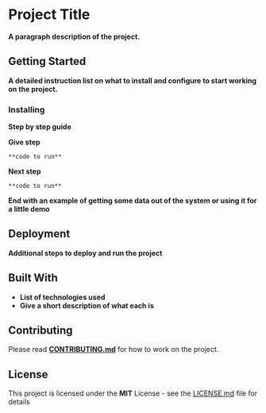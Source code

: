 # **Project Title**

**A paragraph description of the project.**

## Getting Started

**A detailed instruction list on what to install and configure to start working on the project.**

### Installing

**Step by step guide**

**Give step**

```
**code to run**
```

**Next step**

```
**code to run**
```

**End with an example of getting some data out of the system or using it for a little demo**

## Deployment

**Additional steps to deploy and run the project**

## Built With

- **List of technologies used**
- **Give a short description of what each is**

## Contributing

Please read **[CONTRIBUTING.md](CONTRIBUTING.md)** for how to work on the project.

## License

This project is licensed under the **MIT** License - see the [LICENSE.md](LICENSE.md) file for details
